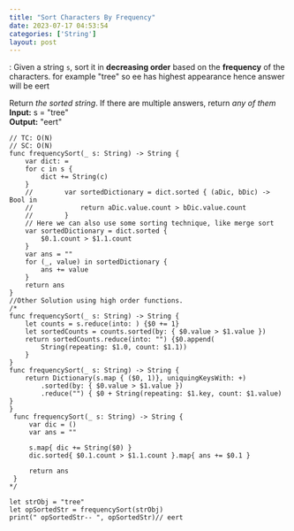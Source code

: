 ```yaml
---
title: "Sort Characters By Frequency"
date: 2023-07-17 04:53:54
categories: ['String']
layout: post
---
```


<!-- wp:paragraph -->
: Given a string <code>s</code>, sort it in <strong>decreasing order</strong> based on the <strong>frequency</strong> of the characters. for example "tree" so ee has highest appearance hence answer will be eert


<!-- /wp:paragraph -->

<!-- wp:paragraph -->
Return <em>the sorted string</em>. If there are multiple answers, return <em>any of them</em><br><strong>Input:</strong> s = "tree"<br><strong>Output:</strong> "eert"


<!-- /wp:paragraph -->

<!-- wp:code -->
<pre class="wp-block-code"><code lang="swift" class="language-swift">// TC: O(N)
// SC: O(N)
func frequencySort(_ s: String) -> String {
    var dict: = 
    for c in s {
        dict += String(c)
    }
    //        var sortedDictionary = dict.sorted { (aDic, bDic) -> Bool in
    //            return aDic.value.count > bDic.value.count
    //        }
    // Here we can also use some sorting technique, like merge sort
    var sortedDictionary = dict.sorted {
        $0.1.count > $1.1.count
    }
    var ans = ""
    for (_, value) in sortedDictionary {
        ans += value
    }
    return ans
}
//Other Solution using high order functions.
/*
func frequencySort(_ s: String) -> String {
    let counts = s.reduce(into: ) {$0 += 1}
    let sortedCounts = counts.sorted(by: { $0.value > $1.value })
    return sortedCounts.reduce(into: "") {$0.append(
        String(repeating: $1.0, count: $1.1))
    }
}
func frequencySort(_ s: String) -> String {
    return Dictionary(s.map { ($0, 1)}, uniquingKeysWith: +)
        .sorted(by: { $0.value > $1.value })
        .reduce("") { $0 + String(repeating: $1.key, count: $1.value) }
}
 func frequencySort(_ s: String) -> String {
     var dic = ()
     var ans = ""
     
     s.map{ dic += String($0) }
     dic.sorted{ $0.1.count > $1.1.count }.map{ ans += $0.1 }
     
     return ans
 }
*/
 
let strObj = "tree"
let opSortedStr = frequencySort(strObj)
print(" opSortedStr-- ", opSortedStr)// eert
</code></pre>
<!-- /wp:code -->